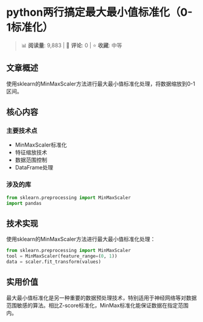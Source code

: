 # python两行搞定最大最小值标准化（0-1标准化）

> 📊 **阅读量**: 9,883 | 💬 **评论**: 0 | ⭐ **收藏**: 中等

## 文章概述

使用sklearn的MinMaxScaler方法进行最大最小值标准化处理，将数据缩放到0-1区间。

## 核心内容

### 主要技术点
- MinMaxScaler标准化
- 特征缩放技术
- 数据范围控制
- DataFrame处理

### 涉及的库
```python
from sklearn.preprocessing import MinMaxScaler
import pandas
```

## 技术实现

使用sklearn的MinMaxScaler方法进行最大最小值标准化处理：

```python
from sklearn.preprocessing import MinMaxScaler
tool = MinMaxScaler(feature_range=(0, 1))
data = scaler.fit_transform(values)
```

## 实用价值

最大最小值标准化是另一种重要的数据预处理技术，特别适用于神经网络等对数据范围敏感的算法。相比Z-score标准化，MinMax标准化能保证数据在指定范围内。